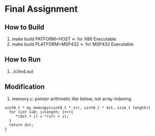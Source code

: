 # Final Assignment


## How to Build
  1. make build PATFORM=HOST <- for X86 Executable
  2. make build PLATFORM=MSP432 <- for MSP432 Executable

## How to Run
  1. ./c1m4.out

## Modification
1. memory.c: pointer arithmetic like below, not array indexing

```
uint8_t * my_memcopy(uint8_t * src, uint8_t * dst, size_t length){  
  for (int i=0; i<length; i++){  
     *(dst + i) = *(src + i);   
  }    
  return dst;
}
```
